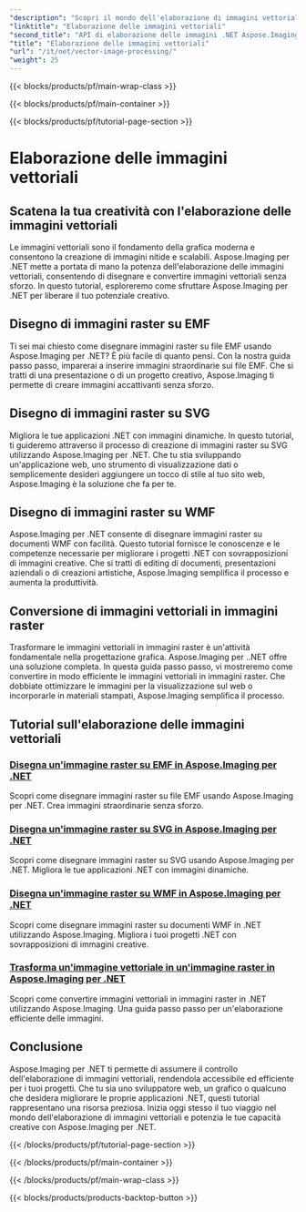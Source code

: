 ```yaml
---
"description": "Scopri il mondo dell'elaborazione di immagini vettoriali con Aspose.Imaging per .NET. Impara a disegnare e convertire immagini vettoriali con facilità. Migliora i tuoi progetti .NET oggi stesso!"
"linktitle": "Elaborazione delle immagini vettoriali"
"second_title": "API di elaborazione delle immagini .NET Aspose.Imaging"
"title": "Elaborazione delle immagini vettoriali"
"url": "/it/net/vector-image-processing/"
"weight": 25
---
```


{{< blocks/products/pf/main-wrap-class >}}

{{< blocks/products/pf/main-container >}}

{{< blocks/products/pf/tutorial-page-section >}}

# Elaborazione delle immagini vettoriali


## Scatena la tua creatività con l'elaborazione delle immagini vettoriali

Le immagini vettoriali sono il fondamento della grafica moderna e consentono la creazione di immagini nitide e scalabili. Aspose.Imaging per .NET mette a portata di mano la potenza dell'elaborazione delle immagini vettoriali, consentendo di disegnare e convertire immagini vettoriali senza sforzo. In questo tutorial, esploreremo come sfruttare Aspose.Imaging per .NET per liberare il tuo potenziale creativo.

## Disegno di immagini raster su EMF

Ti sei mai chiesto come disegnare immagini raster su file EMF usando Aspose.Imaging per .NET? È più facile di quanto pensi. Con la nostra guida passo passo, imparerai a inserire immagini straordinarie sui file EMF. Che si tratti di una presentazione o di un progetto creativo, Aspose.Imaging ti permette di creare immagini accattivanti senza sforzo.

## Disegno di immagini raster su SVG

Migliora le tue applicazioni .NET con immagini dinamiche. In questo tutorial, ti guideremo attraverso il processo di creazione di immagini raster su SVG utilizzando Aspose.Imaging per .NET. Che tu stia sviluppando un'applicazione web, uno strumento di visualizzazione dati o semplicemente desideri aggiungere un tocco di stile al tuo sito web, Aspose.Imaging è la soluzione che fa per te.

## Disegno di immagini raster su WMF

Aspose.Imaging per .NET consente di disegnare immagini raster su documenti WMF con facilità. Questo tutorial fornisce le conoscenze e le competenze necessarie per migliorare i progetti .NET con sovrapposizioni di immagini creative. Che si tratti di editing di documenti, presentazioni aziendali o di creazioni artistiche, Aspose.Imaging semplifica il processo e aumenta la produttività.

## Conversione di immagini vettoriali in immagini raster

Trasformare le immagini vettoriali in immagini raster è un'attività fondamentale nella progettazione grafica. Aspose.Imaging per ..NET offre una soluzione completa. In questa guida passo passo, vi mostreremo come convertire in modo efficiente le immagini vettoriali in immagini raster. Che dobbiate ottimizzare le immagini per la visualizzazione sul web o incorporarle in materiali stampati, Aspose.Imaging semplifica il processo.

## Tutorial sull'elaborazione delle immagini vettoriali
### [Disegna un'immagine raster su EMF in Aspose.Imaging per .NET](./draw-raster-image-on-emf/)
Scopri come disegnare immagini raster su file EMF usando Aspose.Imaging per .NET. Crea immagini straordinarie senza sforzo.
### [Disegna un'immagine raster su SVG in Aspose.Imaging per .NET](./draw-raster-image-on-svg/)
Scopri come disegnare immagini raster su SVG usando Aspose.Imaging per .NET. Migliora le tue applicazioni .NET con immagini dinamiche.
### [Disegna un'immagine raster su WMF in Aspose.Imaging per .NET](./draw-raster-image-on-wmf/)
Scopri come disegnare immagini raster su documenti WMF in .NET utilizzando Aspose.Imaging. Migliora i tuoi progetti .NET con sovrapposizioni di immagini creative.
### [Trasforma un'immagine vettoriale in un'immagine raster in Aspose.Imaging per .NET](./draw-vector-image-to-raster-image/)
Scopri come convertire immagini vettoriali in immagini raster in .NET utilizzando Aspose.Imaging. Una guida passo passo per un'elaborazione efficiente delle immagini.

## Conclusione

Aspose.Imaging per .NET ti permette di assumere il controllo dell'elaborazione di immagini vettoriali, rendendola accessibile ed efficiente per i tuoi progetti. Che tu sia uno sviluppatore web, un grafico o qualcuno che desidera migliorare le proprie applicazioni .NET, questi tutorial rappresentano una risorsa preziosa. Inizia oggi stesso il tuo viaggio nel mondo dell'elaborazione di immagini vettoriali e potenzia le tue capacità creative con Aspose.Imaging per .NET.

{{< /blocks/products/pf/tutorial-page-section >}}

{{< /blocks/products/pf/main-container >}}

{{< /blocks/products/pf/main-wrap-class >}}

{{< blocks/products/products-backtop-button >}}